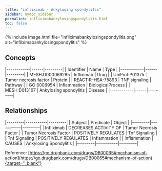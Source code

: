 ```yaml
---
title: "infliximab - Ankylosing spondylitis"
sidebar: mydoc_sidebar
permalink: infliximabankylosingspondylitis.html
toc: false 
---
```


{% include image.html file="infliximabankylosingspondylitis.png" alt="infliximabankylosingspondylitis" %}

## Concepts

|------------|------|---------|
| Identifier | Name | Type    |
|------------|------|---------|
| MESH:D000069285 | Infliximab | Drug |
| UniProt:P01375 | Tumor necrosis factor | Protein |
| REACT:R-HSA-75893 | TNF signaling | Pathway |
| GO:0006954 | Inflammation | BiologicalProcess |
| MESH:D013167 | Ankylosing spondylitis | Disease |
|------------|------|---------|

## Relationships

|---------|-----------|---------|
| Subject | Predicate | Object  |
|---------|-----------|---------|
| Infliximab | DECREASES ACTIVITY OF | Tumor Necrosis Factor |
| Tumor Necrosis Factor | POSITIVELY REGULATES | Tnf Signaling |
| Tnf Signaling | POSITIVELY REGULATES | Inflammation |
| Inflammation | CAUSES | Ankylosing Spondylitis |
|---------|-----------|---------|

Reference: [https://go.drugbank.com/drugs/DB00065#mechanism-of-action](https://go.drugbank.com/drugs/DB00065#mechanism-of-action){:target="_blank"}